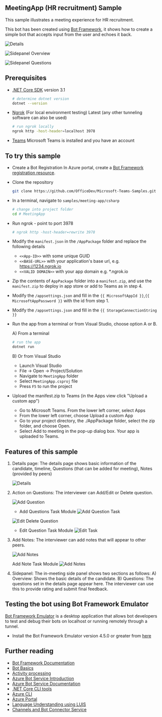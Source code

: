 ﻿## MeetingApp (HR recruitment) Sample

This sample illustrates a meeting experience for HR recruitment.

This bot has been created using [Bot Framework](https://dev.botframework.com), it shows how to create a simple bot that accepts input from the user and echoes it back.

![Details](MeetingApp/Images/details.png)

![Sidepanel Overview](MeetingApp/Images/sidepanel_overview.png)

![Sidepanel Questions](MeetingApp/Images/sidepanel_questions.png)

## Prerequisites

- [.NET Core SDK](https://dotnet.microsoft.com/download) version 3.1

  ```bash
  # determine dotnet version
  dotnet --version
  ```

- [Ngrok](https://ngrok.com/download) (For local environment testing) Latest (any other tunneling software can also be used)
  ```bash
  # run ngrok locally
  ngrok http -host-header=localhost 3978
  ```

- [Teams](https://teams.microsoft.com) Microsoft Teams is installed and you have an account


## To try this sample
- Create a Bot Registration
   In Azure portal, create a [Bot Framework registration resource](https://docs.microsoft.com/en-us/azure/bot-service/bot-builder-authentication?view=azure-bot-service-4.0&tabs=csharp%2Caadv2#create-the-resource).
 
- Clone the repository
   ```bash
   git clone https://github.com/OfficeDev/Microsoft-Teams-Samples.git
   ```

- In a terminal, navigate to `samples/meeting-app/csharp`

    ```bash
    # change into project folder
    cd # MeetingApp
    ```
- Run ngrok - point to port 3978

    ```bash
    # ngrok http -host-header=rewrite 3978
    ```
- Modify the `manifest.json` in the `/AppPackage` folder and replace the following details
   - `<<App-ID>>` with some unique GUID   
   - `<<BASE-URL>>` with your application's base url, e.g. https://1234.ngrok.io
   - `<<VALID DOMAIN>>` with your app domain e.g. *.ngrok.io

- Zip the contents of `AppPackage` folder into a `manifest.zip`, and use the `manifest.zip` to deploy in app store or add to Teams as in step 4.

- Modify the `/appsettings.json` and fill in the `{{ MicrosoftAppId }}`,`{{ MicrosoftAppPassword }}` with the id from step 1.

- Modify the `/appsettings.json` and fill in the `{{ StorageConnectionString }}`

- Run the app from a terminal or from Visual Studio, choose option A or B.

  A) From a terminal

  ```bash
  # run the app
  dotnet run
  ```

  B) Or from Visual Studio

  - Launch Visual Studio
  - File -> Open -> Project/Solution
  - Navigate to `MeetingApp` folder
  - Select `MeetingApp.csproj` file
  - Press `F5` to run the project

- Upload the manifest.zip to Teams (in the Apps view click "Upload a custom app")
   - Go to Microsoft Teams. From the lower left corner, select Apps
   - From the lower left corner, choose Upload a custom App
   - Go to your project directory, the ./AppPackage folder, select the zip folder, and choose Open.
   - Select Add to meeting in the pop-up dialog box. Your app is uploaded to Teams.

## Features of this sample

1) Details page:
   The details page shows basic information of the candidate, timeline, Questions (that can be added for meeting), Notes (provided by peers)

   ![Details](MeetingApp/Images/details.png)

2) Action on Questions:
   The interviewer can Add/Edit or Delete question.

   ![Add Question](MeetingApp/Images/add_question.png)

   - Add Questions Task Module
   ![Add Question Task](MeetingApp/Images/add_task.png)

   ![Edit Delete Question](MeetingApp/Images/edit_questions.png)

   - Edit Question Task Module
   ![Edit Task](MeetingApp/Images/edit_task.png)

3) Add Notes:
   The interviewer can add notes that will appear to other peers.

   ![Add Notes](MeetingApp/Images/add_note.png)

   Add Note Task Module
   ![Add Notes](MeetingApp/Images/add_note_task.png)

4) Sidepanel:
    The in-meeting side panel shows two sections as follows:
    A) Overview: Shows the basic details of the candidate.
    B) Questions: The questions set in the details page appear here. The interviewer can use this to provide rating and submit final feedback.


## Testing the bot using Bot Framework Emulator

[Bot Framework Emulator](https://github.com/microsoft/botframework-emulator) is a desktop application that allows bot developers to test and debug their bots on localhost or running remotely through a tunnel.

- Install the Bot Framework Emulator version 4.5.0 or greater from [here](https://github.com/Microsoft/BotFramework-Emulator/releases)

## Further reading

- [Bot Framework Documentation](https://docs.botframework.com)
- [Bot Basics](https://docs.microsoft.com/azure/bot-service/bot-builder-basics?view=azure-bot-service-4.0)
- [Activity processing](https://docs.microsoft.com/en-us/azure/bot-service/bot-builder-concept-activity-processing?view=azure-bot-service-4.0)
- [Azure Bot Service Introduction](https://docs.microsoft.com/azure/bot-service/bot-service-overview-introduction?view=azure-bot-service-4.0)
- [Azure Bot Service Documentation](https://docs.microsoft.com/azure/bot-service/?view=azure-bot-service-4.0)
- [.NET Core CLI tools](https://docs.microsoft.com/en-us/dotnet/core/tools/?tabs=netcore2x)
- [Azure CLI](https://docs.microsoft.com/cli/azure/?view=azure-cli-latest)
- [Azure Portal](https://portal.azure.com)
- [Language Understanding using LUIS](https://docs.microsoft.com/en-us/azure/cognitive-services/luis/)
- [Channels and Bot Connector Service](https://docs.microsoft.com/en-us/azure/bot-service/bot-concepts?view=azure-bot-service-4.0)
